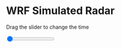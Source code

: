 <h1>WRF Simulated Radar</h1>
<p>Drag the slider to change the time</p>

<div class="slidecontainer">
<input oninput='setImage(this)' class="slider" type="range" min="0" max="21" value="0" step="1" />
<img id='img'/>
</div>

<script>
var img = document.getElementById('img');
var img_array = ['/assets/images/wrf/rf_wrfout_d01_2020-03-14_12:00:00.png',
'/assets/images/wrf/rf_wrfout_d01_2020-03-14_13:00:00.png',
'/assets/images/wrf/rf_wrfout_d01_2020-03-14_14:00:00.png',
'/assets/images/wrf/rf_wrfout_d01_2020-03-14_15:00:00.png',
'/assets/images/wrf/rf_wrfout_d01_2020-03-14_16:00:00.png',
'/assets/images/wrf/rf_wrfout_d01_2020-03-14_17:00:00.png',
'/assets/images/wrf/rf_wrfout_d01_2020-03-14_18:00:00.png',
'/assets/images/wrf/rf_wrfout_d01_2020-03-14_19:00:00.png',
'/assets/images/wrf/rf_wrfout_d01_2020-03-14_20:00:00.png',
'/assets/images/wrf/rf_wrfout_d01_2020-03-14_21:00:00.png',
'/assets/images/wrf/rf_wrfout_d01_2020-03-14_22:00:00.png',
'/assets/images/wrf/rf_wrfout_d01_2020-03-14_23:00:00.png',
'/assets/images/wrf/rf_wrfout_d01_2020-03-15_00:00:00.png',
'/assets/images/wrf/rf_wrfout_d01_2020-03-15_01:00:00.png',
'/assets/images/wrf/rf_wrfout_d01_2020-03-15_02:00:00.png',
'/assets/images/wrf/rf_wrfout_d01_2020-03-15_03:00:00.png',
'/assets/images/wrf/rf_wrfout_d01_2020-03-15_04:00:00.png',
'/assets/images/wrf/rf_wrfout_d01_2020-03-15_05:00:00.png',
'/assets/images/wrf/rf_wrfout_d01_2020-03-15_06:00:00.png',
'/assets/images/wrf/rf_wrfout_d01_2020-03-15_07:00:00.png',
'/assets/images/wrf/rf_wrfout_d01_2020-03-15_08:00:00.png',];
function setImage(obj)
{
        var value = obj.value;
        img.src = img_array[value];

}
</script>
